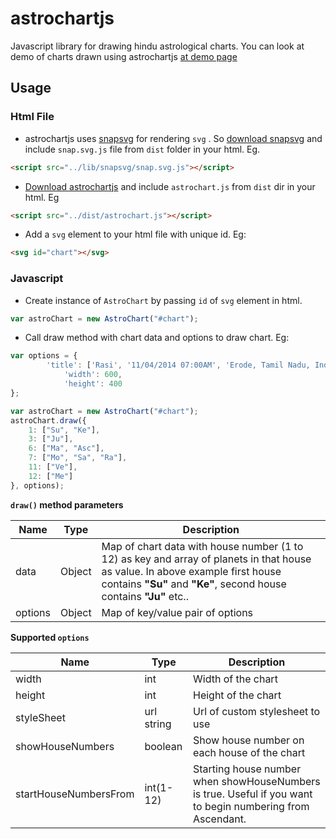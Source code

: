 astrochartjs
============

Javascript library for drawing hindu astrological charts. You can look at demo of charts drawn using astrochartjs [at demo page](http://erajasekar.github.io/astrochartjs-demo/)

Usage
-----

### Html File

* astrochartjs uses [snapsvg](http://snapsvg.io/) for rendering `svg` . So [download snapsvg](https://github.com/adobe-webplatform/Snap.svg/archive/v0.2.0.zip) and include `snap.svg.js` file from `dist` folder in your html. Eg.

```html
<script src="../lib/snapsvg/snap.svg.js"></script>
```

* [Download astrochartjs](https://github.com/erajasekar/astrochartjs/archive/master.zip) and include `astrochart.js` from `dist` dir in your html. Eg

```html
<script src="../dist/astrochart.js"></script>
```

* Add a `svg` element to your html file with unique id. Eg:

```html
<svg id="chart"></svg>
```

### Javascript

* Create instance of `AstroChart` by passing `id` of `svg` element in html. 

```javascript
var astroChart = new AstroChart("#chart");
```
* Call draw method with chart data and options to draw chart. Eg:

```javascript
var options = {
        'title': ['Rasi', '11/04/2014 07:00AM', 'Erode, Tamil Nadu, India'],
            'width': 600,
            'height': 400
};

var astroChart = new AstroChart("#chart");
astroChart.draw({
    1: ["Su", "Ke"],
    3: ["Ju"],
    6: ["Ma", "Asc"],
    7: ["Mo", "Sa", "Ra"],
    11: ["Ve"],
    12: ["Me"]
}, options);
```

**`draw()` method parameters**

|Name|Type|Description
|----|----|----------
data |Object| Map of chart data with house number (1 to 12) as key and array of planets in that house as value. In above example first house contains **"Su"** and **"Ke"**, second house contains **"Ju"** etc.. 
options|Object| Map of key/value pair of options


**Supported `options`**

|Name|Type  |Description
|----|------|----------
width|int|Width of the chart
height|int|Height of the chart
styleSheet|url string|Url of custom stylesheet to use
showHouseNumbers|boolean|Show house number on each house of the chart
startHouseNumbersFrom|int(1-12)|Starting house number when showHouseNumbers is true. Useful if you want to begin numbering from Ascendant.


